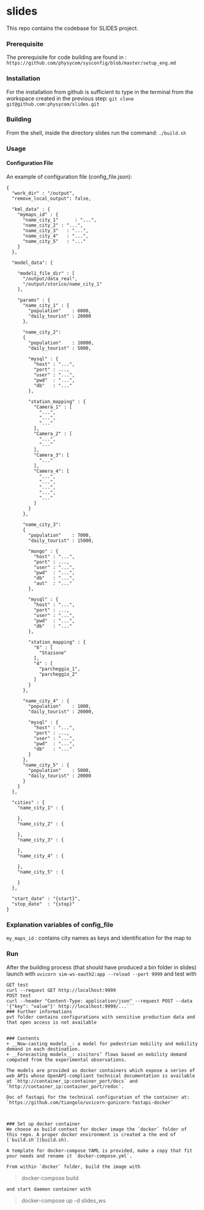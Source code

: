 # slides
This repo contains the codebase for SLIDES project.
### Prerequisite 
The prerequisite for code building are found in :
`https://github.com/physycom/sysconfig/blob/master/setup_eng.md`
### Installation
For the installation from github is sufficient to type in the terminal from the workspace created in the previous step:
`git clone git@github.com:physycom/slides.git`
### Building
From the shell, inside the directory slides run the command:
`./build.sh`

### Usage
#### Configuration File
An example of configuration file (config_file.json):
```
{
  "work_dir" : "/output",
  "remove_local_output": false,

  "kml_data" : {
    "mymaps_id" : {
      "name_city_1"      : "...",
      "name_city_2" : "...",
      "name_city_3"   : "...",
      "name_city_4"   : "...",
      "name_city_5"   : "..."
    }
  },

  "model_data": {

    "model1_file_dir" : [
      "/output/data_real",
      "/output/storico/name_city_1"
    ],

    "params" : {
      "name_city_1" : {
        "population"    : 6000,
        "daily_tourist" : 20000
      },

      "name_city_2":
      {
        "population"    : 10000,
        "daily_tourist" : 5000,

        "mysql" : {
          "host" : "...",
          "port" : ...,
          "user" : "...",
          "pwd"  : "...",
          "db"   : "..."
        },

        "station_mapping" : {
          "Camera_1" : [
            "...",
            "...",
            "..."
          ],
          "Camera_2" : [
            "...",
            "..."
          ],
          "Camera_3": [
            "..."
          ],
          "Camera_4": [
            "...",
            "...",
            "...",
            "...",
            "..."
          ]
        }
      },

      "name_city_3":
      {
        "population"    : 7000,
        "daily_tourist" : 15000,

        "mongo" : {
          "host" : "...",
          "port" : ...,
          "user" : "...",
          "pwd"  : "...",
          "db"   : "...",
          "aut"  : "..."
        },

        "mysql" : {
          "host" : "...",
          "port" : ...,
          "user" : "...",
          "pwd"  : "...",
          "db"   : "..."
        },

        "station_mapping" : {
          "6" : [
            "Stazione"
          ],
          "4" : [
            "parcheggio_1",
            "parcheggio_2"
          ]
        }
      },

      "name_city_4" : {
        "population"    : 1000,
        "daily_tourist" : 20000,

        "mysql" : {
          "host" : "...",
          "port" : ...,
          "user" : "...",
          "pwd"  : "...",
          "db"   : "..."
        }
      },
      "name_city_5" : {
        "population"    : 5000,
        "daily_tourist" : 20000
      }
    }
  },

  "cities" : {
    "name_city_1" : {

    },
    "name_city_2" : {

    },
    "name_city_3" : {

    },
    "name_city_4" : {

    },
    "name_city_5" : {

    }
  },
  
  "start_date" : "{start}",
  "stop_date"  : "{stop}"
}
```
### Explanation variables of config_file
`my_maps_id` : contains city names as keys and identification for the map to  

### Run
After the building process (that should have produced a bin folder in slides) launch with
```uvicorn sim-ws-oauth2:app --reload --port 9999```
and test with
```
GET test
curl --request GET http://localhost:9999
POST test
curl --header "Content-Type: application/json" --request POST --data '{"key": "value"}' http://localhost:9999/...```
### Further informations
pvt folder contains configurations with sensitive production data and that open access is not available


### Contents
+ __Now-casting models__: a model for pedestrian mobility and mobility demand in each destination.
+ __Forecasting models__: visitors’ flows based on mobility demand computed from the experimental observations.

The models are provided as docker containers which expose a series of web APIs whose OpenAPI-compliant technical documentation is available at `http://container_ip:container_port/docs` and `http://container_ip:container_port/redoc`.

Doc of fastapi for the technical configuration of the container at:
`https://github.com/tiangolo/uvicorn-gunicorn-fastapi-docker`



### Set up docker container
We choose as build context for docker image the `docker` folder of this repo. A proper docker environment is created a the end of [`build.sh`](build.sh).

A template for docker-compose YAML is provided, make a copy that fit your needs and rename it `docker-compose.yml`.

From within `docker` folder, build the image with
```
> docker-compose build
```
and start daemon container with
```
> docker-compose up -d slides_ws
```
